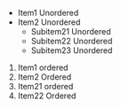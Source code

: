 * Item1 Unordered
* Item2 Unordered
  * Subitem21 Unordered
  * Subitem22 Unordered
  * Subitem23 Unordered

1. Item1 ordered
2. Item2 Ordered
  1. Item21 ordered
  2. Item22 Ordered 
